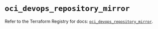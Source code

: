 # `oci_devops_repository_mirror`

Refer to the Terraform Registry for docs: [`oci_devops_repository_mirror`](https://registry.terraform.io/providers/hashicorp/oci/7.19.0/docs/resources/devops_repository_mirror).
